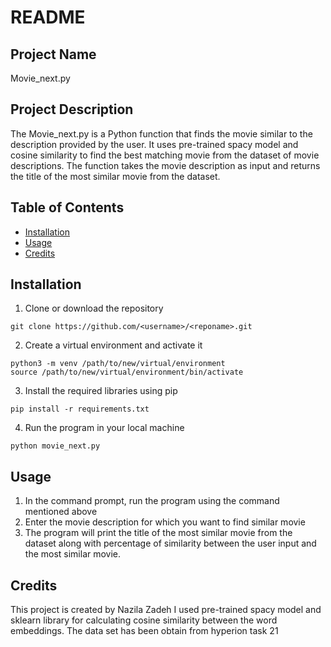 

# README

## Project Name 
Movie_next.py

## Project Description 
The Movie_next.py is a Python function that finds the movie similar to the description provided by the user. It uses pre-trained spacy model and cosine similarity to find the best matching movie from the dataset of movie descriptions. The function takes the movie description as input and returns the title of the most similar movie from the dataset. 

## Table of Contents
- [Installation](#installation)
- [Usage](#usage)
- [Credits](#credits)

## Installation
1. Clone or download the repository
```
git clone https://github.com/<username>/<reponame>.git
```
2. Create a virtual environment and activate it
```
python3 -m venv /path/to/new/virtual/environment
source /path/to/new/virtual/environment/bin/activate
```
3. Install the required libraries using pip
```
pip install -r requirements.txt
```
4. Run the program in your local machine
```
python movie_next.py
```

## Usage
1. In the command prompt, run the program using the command mentioned above
2. Enter the movie description for which you want to find similar movie
3. The program will print the title of the most similar movie from the dataset along with percentage of similarity between the user input and the most similar movie. 

## Credits
This project is created by Nazila Zadeh I used pre-trained spacy model and sklearn library for calculating cosine similarity between the word embeddings.
The data set has been obtain from hyperion task 21
